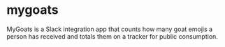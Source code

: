 # mygoats
MyGoats is a Slack integration app that counts how many goat emojis a person has received and totals them on a tracker for public consumption.
